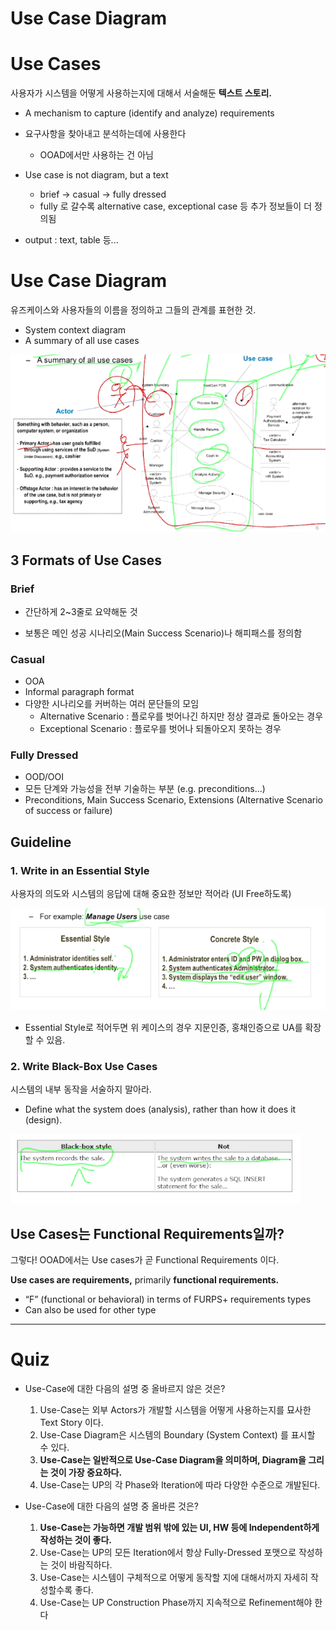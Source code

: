 Use Case Diagram
====



# Use Cases

사용자가 시스템을 어떻게 사용하는지에 대해서 서술해둔 **텍스트 스토리.**

- A mechanism to capture (identify and analyze) requirements

- 요구사항을 찾아내고 분석하는데에 사용한다
  - OOAD에서만 사용하는 건 아님
- Use case is not diagram, but a text
  - brief -> casual -> fully dressed
  - fully 로 갈수록 alternative case, exceptional case  등 추가 정보들이 더 정의됨
- output : text, table 등...

# Use Case Diagram

유즈케이스와 사용자들의 이름을 정의하고 그들의 관계를 표현한 것.

- System context diagram
- A summary of all use cases

![](./images/02_01_use_case_diagram.png)

## 3 Formats of Use Cases

### Brief

- 간단하게 2~3줄로 요약해둔 것

- 보통은 메인 성공 시나리오(Main Success Scenario)나 해피패스를 정의함

### Casual

- OOA
- Informal paragraph format
- 다양한 시나리오를 커버하는 여러 문단들의 모임 
  - Alternative Scenario : 플로우를 벗어나긴 하지만 정상 결과로 돌아오는 경우
  - Exceptional Scenario : 플로우를 벗어나 되돌아오지 못하는 경우 

### Fully Dressed

- OOD/OOI
- 모든 단계와 가능성을 전부 기술하는 부분 (e.g. preconditions...)
- Preconditions, Main Success Scenario, Extensions (Alternative Scenario of success or failure)



## Guideline 

### 1. Write in an Essential Style

사용자의 의도와 시스템의 응답에 대해 중요한 정보만 적어라 (UI Free하도록)

![](./images/01_02_Guideline1.png)

- Essential Style로 적어두면 위 케이스의 경우 지문인증, 홍채인증으로 UA를 확장할 수 있음.

### 2. Write Black-Box Use Cases

시스템의 내부 동작을 서술하지 말아라.

- Define what the system does (analysis), rather than how it does it (design).

![](./images/01_03_Guideline2.png)



## Use Cases는 Functional Requirements일까?

그렇다! OOAD에서는 Use cases가 곧 Functional Requirements 이다.

**Use cases are requirements,** primarily **functional requirements.**

- “F” (functional or behavioral) in terms of FURPS+ requirements types
- Can also be used for other type



-----

# Quiz

- Use-Case에 대한 다음의 설명 중 올바르지 않은 것은?
  1. Use-Case는 외부 Actors가 개발할 시스템을 어떻게 사용하는지를 묘사한 Text Story 이다.
  2. Use-Case Diagram은 시스템의 Boundary (System Context) 를 표시할 수 있다.
  3. **Use-Case는 일반적으로 Use-Case Diagram을 의미하며, Diagram을 그리는 것이 가장 중요하다.**
  4. Use-Case는 UP의 각 Phase와 Iteration에 따라 다양한 수준으로 개발된다.



- Use-Case에 대한 다음의 설명 중 올바른 것은?
  1. **Use-Case는 가능하면 개발 범위 밖에 있는 UI, HW 등에 Independent하게 작성하는 것이  좋다.**
  2. Use-Case는 UP의 모든 Iteration에서 항상 Fully-Dressed 포맷으로 작성하는 것이 바람직하다.
  3. Use-Case는 시스템이 구체적으로 어떻게 동작할 지에 대해서까지 자세히 작성할수록 좋다.
  4. Use-Case는 UP Construction Phase까지 지속적으로 Refinement해야 한다
